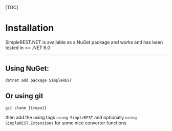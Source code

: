 [TOC]

# Installation

SimpleREST.NET is available as a NuGet package and works and has been tested in >= .NET 6.0

---

## Using NuGet:

```dotnet
dotnet add package SimpleREST
```

## Or using git

```git
git clone {{repo}}
```

then add the using tags `using SimpleREST` and optionally `using SimpleREST.Extensions` for some nice converter functions
